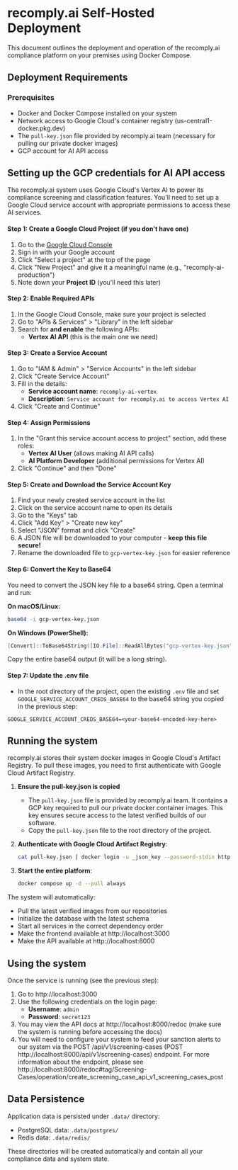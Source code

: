 # recomply.ai Self-Hosted Deployment

This document outlines the deployment and operation of the recomply.ai compliance platform on your premises using Docker Compose.

## Deployment Requirements

### Prerequisites
- Docker and Docker Compose installed on your system
- Network access to Google Cloud's container registry (us-central1-docker.pkg.dev)
- The `pull-key.json` file provided by recomply.ai team (necessary for pulling our private docker images)
- GCP account for AI API access

## Setting up the GCP credentials for AI API access

The recomply.ai system uses Google Cloud's Vertex AI to power its compliance screening and classification features. You'll need to set up a Google Cloud service account with appropriate permissions to access these AI services.

#### Step 1: Create a Google Cloud Project (if you don't have one)

1. Go to the [Google Cloud Console](https://console.cloud.google.com/)
2. Sign in with your Google account
3. Click "Select a project" at the top of the page
4. Click "New Project" and give it a meaningful name (e.g., "recomply-ai-production")
5. Note down your **Project ID** (you'll need this later)

#### Step 2: Enable Required APIs

1. In the Google Cloud Console, make sure your project is selected
2. Go to "APIs & Services" > "Library" in the left sidebar
3. Search for **and enable** the following APIs:
   - **Vertex AI API** (this is the main one we need)
   
#### Step 3: Create a Service Account

1. Go to "IAM & Admin" > "Service Accounts" in the left sidebar
2. Click "Create Service Account"
3. Fill in the details:
   - **Service account name**: `recomply-ai-vertex`
   - **Description**: `Service account for recomply.ai to access Vertex AI`
4. Click "Create and Continue"

#### Step 4: Assign Permissions

1. In the "Grant this service account access to project" section, add these roles:
   - **Vertex AI User** (allows making AI API calls)
   - **AI Platform Developer** (additional permissions for Vertex AI)
2. Click "Continue" and then "Done"

#### Step 5: Create and Download the Service Account Key

1. Find your newly created service account in the list
2. Click on the service account name to open its details
3. Go to the "Keys" tab
4. Click "Add Key" > "Create new key"
5. Select "JSON" format and click "Create"
6. A JSON file will be downloaded to your computer - **keep this file secure!**
7. Rename the downloaded file to `gcp-vertex-key.json` for easier reference

#### Step 6: Convert the Key to Base64

You need to convert the JSON key file to a base64 string. Open a terminal and run:

**On macOS/Linux:**
```bash
base64 -i gcp-vertex-key.json
```

**On Windows (PowerShell):**
```powershell
[Convert]::ToBase64String([IO.File]::ReadAllBytes("gcp-vertex-key.json"))
```

Copy the entire base64 output (it will be a long string).

#### Step 7: Update the .env file

- In the root directory of the project, open the existing `.env` file and set `GOOGLE_SERVICE_ACCOUNT_CREDS_BASE64`
  to the base64 string you copied in the previous step:
```env
GOOGLE_SERVICE_ACCOUNT_CREDS_BASE64=<your-base64-encoded-key-here>
```

## Running the system

recomply.ai stores their system docker images in Google Cloud's Artifact Registry. To pull these images, you need to first
authenticate with Google Cloud Artifact Registry.

1. **Ensure the pull-key.json is copied**
   - The `pull-key.json` file is provided by recomply.ai team. It contains a GCP key required to
     pull our private docker container images. This key ensures secure access to the latest verified
     builds of our software.
   - Copy the `pull-key.json` file to the root directory of the project.

2. **Authenticate with Google Cloud Artifact Registry**:
   ```bash
   cat pull-key.json | docker login -u _json_key --password-stdin https://us-central1-docker.pkg.dev
   ```

3. **Start the entire platform**:
   ```bash
   docker compose up -d --pull always
   ```

The system will automatically:
- Pull the latest verified images from our repositories
- Initialize the database with the latest schema
- Start all services in the correct dependency order
- Make the frontend available at http://localhost:3000
- Make the API available at http://localhost:8000

## Using the system

Once the service is running (see the previous step):

1) Go to http://localhost:3000
2) Use the following credentials on the login page:
   - **Username**: `admin`
   - **Password**: `secret123`
3) You may view the API docs at http://localhost:8000/redoc (make sure the system is running before accessing the docs)
4) You will need to configure your system to feed your sanction alerts to our system via the
   POST /api/v1/screening-cases (POST http://localhost:8000/api/v1/screening-cases) endpoint.
   For more information about the endpoint, please see
   http://localhost:8000/redoc#tag/Screening-Cases/operation/create_screening_case_api_v1_screening_cases_post

## Data Persistence

Application data is persisted under `.data/` directory:
- PostgreSQL data: `.data/postgres/`
- Redis data: `.data/redis/`

These directories will be created automatically and contain all your compliance data and system state.
